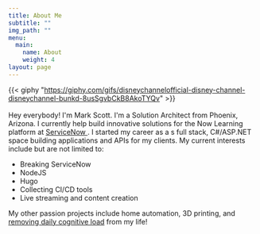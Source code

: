 ```yaml
---
title: About Me
subtitle: ""
img_path: ""
menu:
  main:
    name: About
    weight: 4
layout: page
---
```

{{< giphy "https://giphy.com/gifs/disneychannelofficial-disney-channel-disneychannel-bunkd-8usSgvbCkB8AkoTYQv" >}}
</br></br>
Hey everybody! I'm Mark Scott. I'm a Solution Architect from Phoenix, Arizona. I currently help build innovative solutions for the Now Learning platform at [ServiceNow ](https://servicenow.com). I started my career as a s full stack, C#/ASP.NET space building applications and APIs for my clients. My current interests include but are not limited to:

* Breaking ServiceNow
* NodeJS
* Hugo
* Collecting CI/CD tools
* Live streaming and content creation

My other passion projects include home automation, 3D printing, and [removing daily cognitive load](https://hackernoon.com/minimizing-the-cognitive-load-in-your-life-bc14f4309fb2) from my life!





